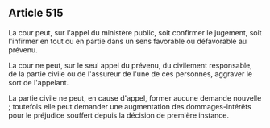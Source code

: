 Article 515
----
La cour peut, sur l'appel du ministère public, soit confirmer le jugement, soit
l'infirmer en tout ou en partie dans un sens favorable ou défavorable au
prévenu.

La cour ne peut, sur le seul appel du prévenu, du civilement responsable, de la
partie civile ou de l'assureur de l'une de ces personnes, aggraver le sort de
l'appelant.

La partie civile ne peut, en cause d'appel, former aucune demande nouvelle ;
toutefois elle peut demander une augmentation des dommages-intérêts pour le
préjudice souffert depuis la décision de première instance.
